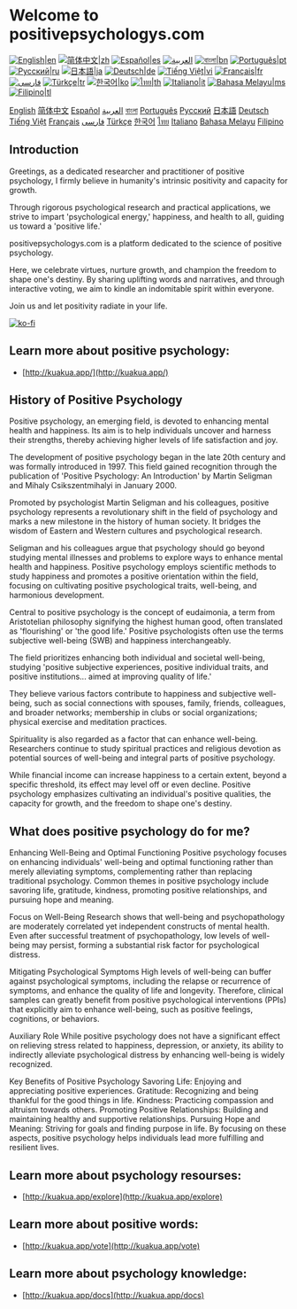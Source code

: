 # Welcome to positivepsychologys.com
[![English|en](https://img.shields.io/badge/lang-en-green.svg)](README.md)
[![简体中文|zh](https://img.shields.io/badge/lang-zh-red.svg)](README.zh.md)
[![Español|es](https://img.shields.io/badge/lang-es-yellow.svg)](README.es.md)
[![العربية](https://img.shields.io/badge/lang-ar-lightgrey.svg)](README.ar.md)
[![বাংলা|bn](https://img.shields.io/badge/lang-bn-blue.svg)](README.bn.md)
[![Português|pt](https://img.shields.io/badge/lang-pt-brightgreen.svg)](README.pt.md)
[![Русский|ru](https://img.shields.io/badge/lang-ru-darkblue.svg)](README.ru.md)
[![日本語|ja](https://img.shields.io/badge/lang-ja-orange.svg)](README.ja.md)
[![Deutsch|de](https://img.shields.io/badge/lang-de-black.svg)](README.de.md)
[![Tiếng Việt|vi](https://img.shields.io/badge/lang-vi-darkgreen.svg)](README.vi.md)
[![Français|fr](https://img.shields.io/badge/lang-fr-blue.svg)](README.fr.md)
[![فارسی](https://img.shields.io/badge/lang-fa-purple.svg)](README.fa.md)
[![Türkçe|tr](https://img.shields.io/badge/lang-tr-darkred.svg)](README.tr.md)
[![한국어|ko](https://img.shields.io/badge/lang-ko-cyan.svg)](README.ko.md)
[![ไทย|th](https://img.shields.io/badge/lang-th-gold.svg)](README.th.md)
[![Italiano|it](https://img.shields.io/badge/lang-it-darkorange.svg)](README.it.md)
[![Bahasa Melayu|ms](https://img.shields.io/badge/lang-ms-teal.svg)](README.ms.md)
[![Filipino|tl](https://img.shields.io/badge/lang-tl-pink.svg)](README.tl.md)


[English](README.md)
[简体中文](README.zh.md)
[Español](README.es.md)
[العربية](README.ar.md)
[বাংলা](README.bn.md)
[Português](README.pt.md)
[Русский](README.ru.md)
[日本語](README.ja.md)
[Deutsch](README.de.md)
[Tiếng Việt](README.vi.md)
[Français](README.fr.md)
[فارسی](README.fa.md)
[Türkçe](README.tr.md)
[한국어](README.ko.md)
[ไทย](README.th.md)
[Italiano](README.it.md)
[Bahasa Melayu](README.ms.md)
[Filipino](README.tl.md)


## Introduction

Greetings, as a dedicated researcher and practitioner of positive psychology, I firmly believe in humanity's intrinsic positivity and capacity for growth.

Through rigorous psychological research and practical applications, we strive to impart 'psychological energy,' happiness, and health to all, guiding us toward a 'positive life.'

positivepsychologys.com is a platform dedicated to the science of positive psychology.

Here, we celebrate virtues, nurture growth, and champion the freedom to shape one's destiny. By sharing uplifting words and narratives, and through interactive voting, we aim to kindle an indomitable spirit within everyone.

Join us and let positivity radiate in your life.

[![ko-fi](https://ko-fi.com/img/githubbutton_sm.svg)](https://ko-fi.com/X8X8XB8D5)

## Learn more about positive psychology:

- [http://kuakua.app/](http://kuakua.app/)

## History of Positive Psychology

Positive psychology, an emerging field, is devoted to enhancing mental health and happiness. Its aim is to help individuals uncover and harness their strengths, thereby achieving higher levels of life satisfaction and joy.

The development of positive psychology began in the late 20th century and was formally introduced in 1997. This field gained recognition through the publication of 'Positive Psychology: An Introduction' by Martin Seligman and Mihaly Csikszentmihalyi in January 2000.

Promoted by psychologist Martin Seligman and his colleagues, positive psychology represents a revolutionary shift in the field of psychology and marks a new milestone in the history of human society. It bridges the wisdom of Eastern and Western cultures and psychological research.

Seligman and his colleagues argue that psychology should go beyond studying mental illnesses and problems to explore ways to enhance mental health and happiness. Positive psychology employs scientific methods to study happiness and promotes a positive orientation within the field, focusing on cultivating positive psychological traits, well-being, and harmonious development.

Central to positive psychology is the concept of eudaimonia, a term from Aristotelian philosophy signifying the highest human good, often translated as 'flourishing' or 'the good life.' Positive psychologists often use the terms subjective well-being (SWB) and happiness interchangeably.

The field prioritizes enhancing both individual and societal well-being, studying 'positive subjective experiences, positive individual traits, and positive institutions... aimed at improving quality of life.'

They believe various factors contribute to happiness and subjective well-being, such as social connections with spouses, family, friends, colleagues, and broader networks; membership in clubs or social organizations; physical exercise and meditation practices.

Spirituality is also regarded as a factor that can enhance well-being. Researchers continue to study spiritual practices and religious devotion as potential sources of well-being and integral parts of positive psychology.

While financial income can increase happiness to a certain extent, beyond a specific threshold, its effect may level off or even decline. Positive psychology emphasizes cultivating an individual's positive qualities, the capacity for growth, and the freedom to shape one's destiny.

## What does positive psychology do for me?

Enhancing Well-Being and Optimal Functioning Positive psychology focuses on enhancing individuals' well-being and optimal functioning rather than merely alleviating symptoms, complementing rather than replacing traditional psychology. Common themes in positive psychology include savoring life, gratitude, kindness, promoting positive relationships, and pursuing hope and meaning.

Focus on Well-Being Research shows that well-being and psychopathology are moderately correlated yet independent constructs of mental health. Even after successful treatment of psychopathology, low levels of well-being may persist, forming a substantial risk factor for psychological distress.

Mitigating Psychological Symptoms High levels of well-being can buffer against psychological symptoms, including the relapse or recurrence of symptoms, and enhance the quality of life and longevity. Therefore, clinical samples can greatly benefit from positive psychological interventions (PPIs) that explicitly aim to enhance well-being, such as positive feelings, cognitions, or behaviors.

Auxiliary Role While positive psychology does not have a significant effect on relieving stress related to happiness, depression, or anxiety, its ability to indirectly alleviate psychological distress by enhancing well-being is widely recognized.

Key Benefits of Positive Psychology Savoring Life: Enjoying and appreciating positive experiences. Gratitude: Recognizing and being thankful for the good things in life. Kindness: Practicing compassion and altruism towards others. Promoting Positive Relationships: Building and maintaining healthy and supportive relationships. Pursuing Hope and Meaning: Striving for goals and finding purpose in life. By focusing on these aspects, positive psychology helps individuals lead more fulfilling and resilient lives.

## Learn more about psychology resourses:

- [http://kuakua.app/explore](http://kuakua.app/explore)

## Learn more about positive words:

- [http://kuakua.app/vote](http://kuakua.app/vote)

## Learn more about psychology knowledge:

- [http://kuakua.app/docs](http://kuakua.app/docs)
